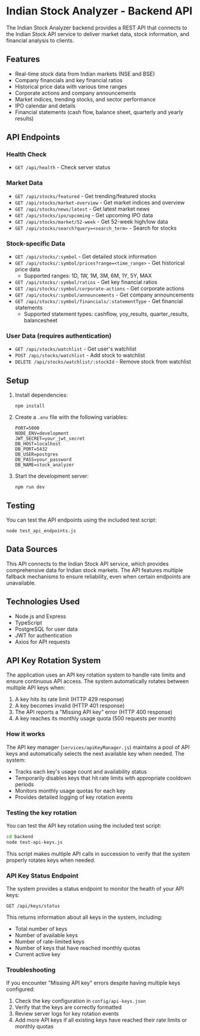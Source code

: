 # Indian Stock Analyzer - Backend API

The Indian Stock Analyzer backend provides a REST API that connects to the Indian Stock API service to deliver market data, stock information, and financial analysis to clients.

## Features

- Real-time stock data from Indian markets (NSE and BSE)
- Company financials and key financial ratios
- Historical price data with various time ranges
- Corporate actions and company announcements
- Market indices, trending stocks, and sector performance
- IPO calendar and details
- Financial statements (cash flow, balance sheet, quarterly and yearly results)

## API Endpoints

### Health Check
- `GET /api/health` - Check server status

### Market Data
- `GET /api/stocks/featured` - Get trending/featured stocks
- `GET /api/stocks/market-overview` - Get market indices and overview
- `GET /api/stocks/news/latest` - Get latest market news
- `GET /api/stocks/ipo/upcoming` - Get upcoming IPO data
- `GET /api/stocks/market/52-week` - Get 52-week high/low data
- `GET /api/stocks/search?query=<search_term>` - Search for stocks

### Stock-specific Data
- `GET /api/stocks/:symbol` - Get detailed stock information
- `GET /api/stocks/:symbol/prices?range=<time_range>` - Get historical price data
  - Supported ranges: 1D, 1W, 1M, 3M, 6M, 1Y, 5Y, MAX
- `GET /api/stocks/:symbol/ratios` - Get key financial ratios
- `GET /api/stocks/:symbol/corporate-actions` - Get corporate actions
- `GET /api/stocks/:symbol/announcements` - Get company announcements
- `GET /api/stocks/:symbol/financials/:statementType` - Get financial statements
  - Supported statement types: cashflow, yoy_results, quarter_results, balancesheet

### User Data (requires authentication)
- `GET /api/stocks/watchlist` - Get user's watchlist
- `POST /api/stocks/watchlist` - Add stock to watchlist
- `DELETE /api/stocks/watchlist/:stockId` - Remove stock from watchlist

## Setup

1. Install dependencies:
   ```
   npm install
   ```

2. Create a `.env` file with the following variables:
   ```
   PORT=5000
   NODE_ENV=development
   JWT_SECRET=your_jwt_secret
   DB_HOST=localhost
   DB_PORT=5432
   DB_USER=postgres
   DB_PASS=your_password
   DB_NAME=stock_analyzer
   ```

3. Start the development server:
   ```
   npm run dev
   ```

## Testing

You can test the API endpoints using the included test script:

```
node test_api_endpoints.js
```

## Data Sources

This API connects to the Indian Stock API service, which provides comprehensive data for Indian stock markets. The API features multiple fallback mechanisms to ensure reliability, even when certain endpoints are unavailable.

## Technologies Used

- Node.js and Express
- TypeScript
- PostgreSQL for user data
- JWT for authentication
- Axios for API requests

## API Key Rotation System

The application uses an API key rotation system to handle rate limits and ensure continuous API access. The system automatically rotates between multiple API keys when:

1. A key hits its rate limit (HTTP 429 response)
2. A key becomes invalid (HTTP 401 response)
3. The API reports a "Missing API key" error (HTTP 400 response)
4. A key reaches its monthly usage quota (500 requests per month)

### How it works

The API key manager (`services/apiKeyManager.js`) maintains a pool of API keys and automatically selects the next available key when needed. The system:

- Tracks each key's usage count and availability status
- Temporarily disables keys that hit rate limits with appropriate cooldown periods
- Monitors monthly usage quotas for each key
- Provides detailed logging of key rotation events

### Testing the key rotation

You can test the API key rotation using the included test script:

```bash
cd backend
node test-api-keys.js
```

This script makes multiple API calls in succession to verify that the system properly rotates keys when needed.

### API Key Status Endpoint

The system provides a status endpoint to monitor the health of your API keys:

```
GET /api/keys/status
```

This returns information about all keys in the system, including:
- Total number of keys
- Number of available keys
- Number of rate-limited keys
- Number of keys that have reached monthly quotas
- Current active key

### Troubleshooting

If you encounter "Missing API key" errors despite having multiple keys configured:
1. Check the key configuration in `config/api-keys.json`
2. Verify that the keys are correctly formatted
3. Review server logs for key rotation events
4. Add more API keys if all existing keys have reached their rate limits or monthly quotas 